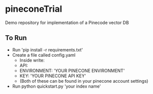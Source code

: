 # pineconeTrial
Demo repository for implementation of a Pinecode vector DB


## To Run

- Run 'pip install -r requirements.txt'
- Create a file called config.yaml
  - Inside write:
  - API:
  -   ENVIRONMENT: 'YOUR PINECONE ENVIRONMENT'
  -   KEY: 'YOUR PINECONE API KEY'
  - (Both of these can be found in your pinecone account settings)
- Run python quickstart.py 'your index name'
